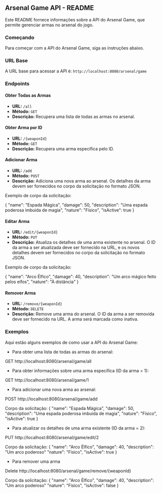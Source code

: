## Arsenal Game API - README

Este README fornece informações sobre a API do Arsenal Game, que permite gerenciar armas no arsenal do jogo.

### Começando

Para começar com a API do Arsenal Game, siga as instruções abaixo.

### URL Base

A URL base para acessar a API é: `http://localhost:8080/arsenal/game`

### Endpoints

#### Obter Todas as Armas

- **URL:** `/all`
- **Método:** `GET`
- **Descrição:** Recupera uma lista de todas as armas no arsenal.

#### Obter Arma por ID

- **URL:** `/{weaponId}`
- **Método:** `GET`
- **Descrição:** Recupera uma arma específica pelo ID.

#### Adicionar Arma

- **URL:** `/add`
- **Método:** `POST`
- **Descrição:** Adiciona uma nova arma ao arsenal. Os detalhes da arma devem ser fornecidos no corpo da solicitação no formato JSON.

Exemplo de corpo da solicitação:

{
"name": "Espada Mágica",
"damage": 50,
"description": "Uma espada poderosa imbuida de magia",
"nature": "Físico",
"isActive": true
}

#### Editar Arma

- **URL:** `/edit/{weaponId}`
- **Método:** `PUT`
- **Descrição:** Atualiza os detalhes de uma arma existente no arsenal. O ID da arma a ser atualizada deve ser fornecido na URL, e os novos detalhes devem ser fornecidos no corpo da solicitação no formato JSON.

Exemplo de corpo da solicitação:

{
"name": "Arco Élfico",
"damage": 40,
"description": "Um arco mágico feito pelos elfos",
"nature": "À distância"
}


#### Remover Arma

- **URL:** `/remove/{weaponId}`
- **Método:** `DELETE`
- **Descrição:** Remove uma arma do arsenal. O ID da arma a ser removida deve ser fornecido na URL. A arma será marcada como inativa.

### Exemplos

Aqui estão alguns exemplos de como usar a API do Arsenal Game:

- Para obter uma lista de todas as armas do arsenal:

GET http://localhost:8080/arsenal/game/all


- Para obter informações sobre uma arma específica (ID da arma = 1):

GET http://localhost:8080/arsenal/game/1


- Para adicionar uma nova arma ao arsenal:

POST http://localhost:8080/arsenal/game/add

Corpo da solicitação:
{
"name": "Espada Mágica",
"damage": 50,
"description": "Uma espada poderosa imbuida de magia",
"nature": "Físico",
"isActive": true
}


- Para atualizar os detalhes de uma arma existente (ID da arma = 2):

PUT http://localhost:8080/arsenal/game/edit/2

Corpo da solicitação:
{
"name": "Arco Élfico",
"damage": 40,
"description": "Um arco poderoso"
"nature": "Físico",
"isActive": true
}

- Para remover uma arma

Delete http://localhost:8080/arsenal/game/remove/{weaponId}

Corpo da solicitação:
{
"name": "Arco Élfico",
"damage": 40,
"description": "Um arco poderoso"
"nature": "Físico",
"isActive": false
}




